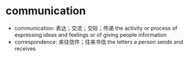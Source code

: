 # communication

- communication: 表达；交流；交际；传递 the activity or process of expressing ideas and feelings or of giving people information
- correspondence: 来往信件；往来书信 the letters a person sends and receives

